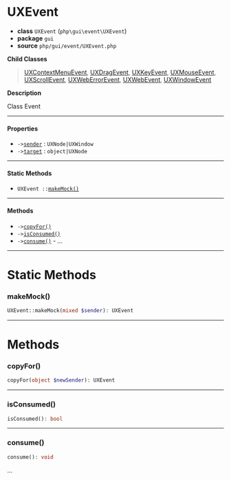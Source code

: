 # UXEvent

- **class** `UXEvent` (`php\gui\event\UXEvent`)
- **package** `gui`
- **source** `php/gui/event/UXEvent.php`

**Child Classes**

> [UXContextMenuEvent](https://github.com/jphp-compiler/jphp/blob/master/exts/jphp-gui-ext/api-docs/classes/php/gui/event/UXContextMenuEvent.md), [UXDragEvent](https://github.com/jphp-compiler/jphp/blob/master/exts/jphp-gui-ext/api-docs/classes/php/gui/event/UXDragEvent.md), [UXKeyEvent](https://github.com/jphp-compiler/jphp/blob/master/exts/jphp-gui-ext/api-docs/classes/php/gui/event/UXKeyEvent.md), [UXMouseEvent](https://github.com/jphp-compiler/jphp/blob/master/exts/jphp-gui-ext/api-docs/classes/php/gui/event/UXMouseEvent.md), [UXScrollEvent](https://github.com/jphp-compiler/jphp/blob/master/exts/jphp-gui-ext/api-docs/classes/php/gui/event/UXScrollEvent.md), [UXWebErrorEvent](https://github.com/jphp-compiler/jphp/blob/master/exts/jphp-gui-ext/api-docs/classes/php/gui/event/UXWebErrorEvent.md), [UXWebEvent](https://github.com/jphp-compiler/jphp/blob/master/exts/jphp-gui-ext/api-docs/classes/php/gui/event/UXWebEvent.md), [UXWindowEvent](https://github.com/jphp-compiler/jphp/blob/master/exts/jphp-gui-ext/api-docs/classes/php/gui/event/UXWindowEvent.md)

**Description**

Class Event

---

#### Properties

- `->`[`sender`](#prop-sender) : `UXNode|UXWindow`
- `->`[`target`](#prop-target) : `object|UXNode`

---

#### Static Methods

- `UXEvent ::`[`makeMock()`](#method-makemock)

---

#### Methods

- `->`[`copyFor()`](#method-copyfor)
- `->`[`isConsumed()`](#method-isconsumed)
- `->`[`consume()`](#method-consume) - _..._

---
# Static Methods

<a name="method-makemock"></a>

### makeMock()
```php
UXEvent::makeMock(mixed $sender): UXEvent
```

---
# Methods

<a name="method-copyfor"></a>

### copyFor()
```php
copyFor(object $newSender): UXEvent
```

---

<a name="method-isconsumed"></a>

### isConsumed()
```php
isConsumed(): bool
```

---

<a name="method-consume"></a>

### consume()
```php
consume(): void
```
...